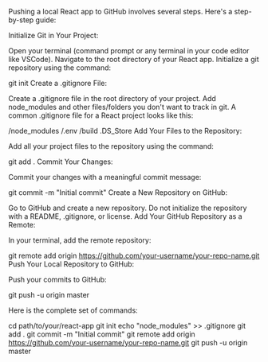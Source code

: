 Pushing a local React app to GitHub involves several steps. Here's a step-by-step guide:

Initialize Git in Your Project:

Open your terminal (command prompt or any terminal in your code editor like VSCode).
Navigate to the root directory of your React app.
Initialize a git repository using the command:

git init
Create a .gitignore File:

Create a .gitignore file in the root directory of your project.
Add node_modules and other files/folders you don't want to track in git. A common .gitignore file for a React project looks like this:

/node_modules
/.env
/build
.DS_Store
Add Your Files to the Repository:

Add all your project files to the repository using the command:

git add .
Commit Your Changes:

Commit your changes with a meaningful commit message:

git commit -m "Initial commit"
Create a New Repository on GitHub:

Go to GitHub and create a new repository.
Do not initialize the repository with a README, .gitignore, or license.
Add Your GitHub Repository as a Remote:

In your terminal, add the remote repository:

git remote add origin https://github.com/your-username/your-repo-name.git
Push Your Local Repository to GitHub:

Push your commits to GitHub:

git push -u origin master

Here is the complete set of commands:

cd path/to/your/react-app
git init
echo "node_modules" >> .gitignore
git add .
git commit -m "Initial commit"
git remote add origin https://github.com/your-username/your-repo-name.git
git push -u origin master
